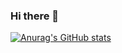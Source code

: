 ### Hi there 👋
[![Anurag's GitHub stats](https://github-readme-stats.vercel.app/api?username=seoabunga&show_icons=true)](https://github.com/anuraghazra/github-readme-stats)
<!--
**seoabunga/seoabunga** is a ✨ _special_ ✨ repository because its `README.md` (this file) appears on your GitHub profile.

Here are some ideas to get you started:

- 🔭 I’m currently working on ...
- 🌱 I’m currently learning ...
- 👯 I’m looking to collaborate on ...
- 🤔 I’m looking for help with ...
- 💬 Ask me about ...
- 📫 How to reach me: ...
- 😄 Pronouns: ...
- ⚡ Fun fact: ...
-->
